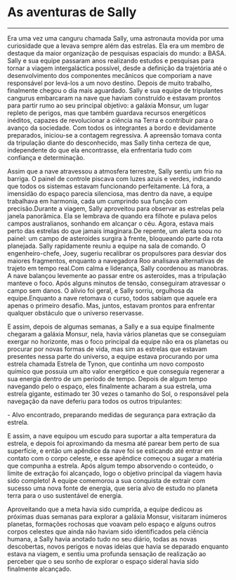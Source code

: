 # As aventuras de Sally

---

Era uma vez uma canguru chamada Sally, uma astronauta movida por uma curiosidade que a levava sempre além das estrelas.
Ela era um membro de destaque da maior organização de pesquisas espaciais do mundo: a BASA. Sally e sua equipe passaram anos realizando estudos e pesquisas para tornar a viagem intergaláctica possível, desde a definição da trajetória até o desenvolvimento dos componentes mecânicos que comporiam a nave responsável por levá-los a um novo destino.
Depois de muito trabalho, finalmente chegou o dia mais aguardado. Sally e sua equipe de tripulantes cangurus embarcaram na nave que haviam construído e estavam prontos para partir rumo ao seu principal objetivo: a galáxia Monsur, um lugar repleto de perigos, mas que também guardava recursos energéticos inéditos, capazes de revolucionar a ciência na Terra e contribuir para o avanço da sociedade.
Com todos os integrantes a bordo e devidamente preparados, iniciou-se a contagem regressiva. A apreensão tomava conta da tripulação diante do desconhecido, mas Sally tinha certeza de que, independente do que ela encontrasse, ela enfrentaria tudo com confiança e determinação.

Assim que a nave atravessou a atmosfera terrestre, Sally sentiu um frio na barriga. O painel de controle piscava com luzes azuis e verdes, indicando que todos os sistemas estavam funcionando perfeitamente. Lá fora, a imensidão do espaço parecia silenciosa, mas dentro da nave, a equipe trabalhava em harmonia, cada um cumprindo sua função com precisão.Durante a viagem, Sally aproveitou para observar as estrelas pela janela panorâmica. Ela se lembrava de quando era filhote e pulava pelos campos australianos, sonhando em alcançar o céu. Agora, estava mais perto das estrelas do que jamais imaginara.De repente, um alerta soou no painel: um campo de asteroides surgira à frente, bloqueando parte da rota planejada. Sally rapidamente reuniu a equipe na sala de comando. O engenheiro-chefe, Joey, sugeriu recalibrar os propulsores para desviar dos maiores fragmentos, enquanto a navegadora Roo analisava alternativas de trajeto em tempo real.Com calma e liderança, Sally coordenou as manobras. A nave balançou levemente ao passar entre os asteroides, mas a tripulação manteve o foco. Após alguns minutos de tensão, conseguiram atravessar o campo sem danos. O alívio foi geral, e Sally sorriu, orgulhosa da equipe.Enquanto a nave retomava o curso, todos sabiam que aquele era apenas o primeiro desafio. Mas, juntos, estavam prontos para enfrentar qualquer obstáculo que o universo reservasse.

E assim, depois de algumas semanas, a Sally e a sua equipe finalmente chegaram a galáxia Monsur, nela, havia
vários planetas que se conseguiam exergar no horizonte, mas o foco principal da equipe não era os planetas
ou procurar por novas formas de vida, mas sim as estrelas que estavam presentes nessa parte do universo, a equipe estava procurando por uma estrela chamada Estrela de Tynon, que continha um novo composto químico que possuia um alto valor energético e que conseguia regenerar a sua energia dentro de um período de tempo. Depois de algum tempo navegando pelo o espaço, eles finalmente acharam a sua estrela, uma estrela gigante, estimado ter 30 vezes o tamanho do Sol, o responsável pela navegação da nave deferiu para todos os outros tripulantes:

\- Alvo encontrado, preparando medidas de segurança para extração da estrela.

E assim, a nave equipou um escudo para suportar a alta temperatura da estrela, e depois foi aproximando da mesma até parear bem perto de sua superfície, e então um apêndice da nave foi se esticando até entrar em contato com o corpo celeste, e esse apêndice começou a sugar a matéria que compunha a estrela. Após algum tempo absorvendo o conteúdo, o limite de extração foi alcançado, logo o objetivo principal da viagem havia sido completo! A equipe comemorou a sua conquista de extrair com sucesso uma nova fonte de energia, que seria alvo de estudo no planeta terra para o uso sustentável de energia.

Aproveitando que a meta havia sido cumprida, a equipe dedicou as próximas duas semanas para explorar a galáxia Monsur, visitaram inúmeros planetas, formações rochosas que voavam pelo espaço e alguns outros corpos celestes que ainda não haviam sido identificados pela ciência humana, a Sally havia anotado tudo no seu diário, todas as novas descobertas, novos perigos e novas ideias que havia se deparado enquanto estava na viagem, e sentiu uma profunda sensação de realização ao perceber que o seu sonho de explorar o espaço sideral havia sido finalmente alcançado.